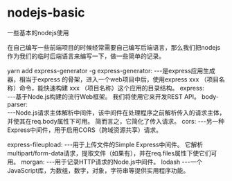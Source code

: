 <!--
 * @Description: 
 * @Author: Wu Wei
 * @Date: 2024-04-12 22:05:32
 * @LastEditTime: 2024-04-17 20:59:59
 * @LastEditors: Wu Wei
 * @FilePath: \nodejs-basic\README.md
-->
# nodejs-basic
一些基本的nodejs使用

在自己编写一些前端项目的时候经常需要自己编写后端语言，那么我们把nodejs作为我们的临时后端语言来编写一下，做一些简单的记录。


yarn add express-generator -g
express-generator:
            ---是express应用生成器，相当于express 的骨架，进入一个web项目中后，使用express xxx （项目名称）命令，能快速构建 xxx （项目名称）这个应用的目录结构。
express:       
            ---基于Node.js构建的流行Web框架。 我们将使用它来开发REST API。
body-parser:    
            ---Node.js请求主体解析中间件，该中间件在处理程序之前解析传入的请求主体，并使其在req.body属性下可用。 简而言之，它简化了传入请求。
cors:       ---另一种Express中间件，用于启用CORS（跨域资源共享）请求。

express-fileupload:
            ---用于上传文件的Simple Express中间件。 它解析multipart/form-data请求，提取文件（如果有），并在req.files属性下使它们可用。
morgan:     ---用于记录HTTP请求的Node.js中间件。
lodash      ---一个JavaScript库，为数组，数字，对象，字符串等提供实用程序功能。
